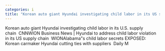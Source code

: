 ```yaml
---
categories: i
title: "Korean auto giant Hyundai investigating child labor in its US supply chain  CNN"
---
```

Korean auto giant Hyundai investigating child labor in its U.S. supply chain&nbsp;&nbsp;CNNWION Business News | Hyundai to address child labor violation in its US supply chain&nbsp;&nbsp;WIONAlabama"s child labor secrets EXPOSED: Korean carmaker Hyundai cutting ties with suppliers&nbsp;&nbsp;Daily M